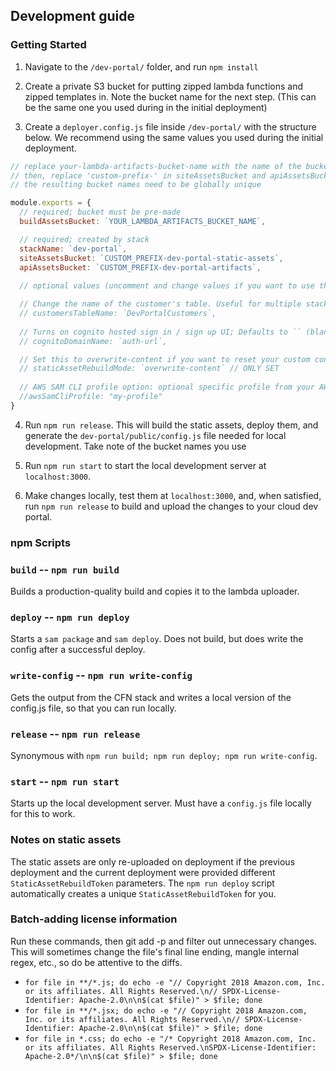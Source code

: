 ## Development guide

### Getting Started
1. Navigate to the `/dev-portal/` folder, and run `npm install`

2. Create a private S3 bucket for putting zipped lambda functions and zipped templates in. Note the bucket name for the next step. (This can be the same one you used during in the initial deployment)

3. Create a `deployer.config.js` file inside `/dev-portal/` with the structure below. We recommend using the same values you used during the initial deployment.
```js
// replace your-lambda-artifacts-bucket-name with the name of the bucket you created in step 1
// then, replace 'custom-prefix-' in siteAssetsBucket and apiAssetsBucket with your name / your org name / some unique identifier
// the resulting bucket names need to be globally unique

module.exports = {
  // required; bucket must be pre-made
  buildAssetsBucket: `YOUR_LAMBDA_ARTIFACTS_BUCKET_NAME`,

  // required; created by stack
  stackName: `dev-portal`,
  siteAssetsBucket: `CUSTOM_PREFIX-dev-portal-static-assets`,
  apiAssetsBucket: `CUSTOM_PREFIX-dev-portal-artifacts`,
  
  // optional values (uncomment and change values if you want to use them)

  // Change the name of the customer's table. Useful for multiple stacks. Defaults to `DevPortalCustomers`
  // customersTableName: `DevPortalCustomers`,
  
  // Turns on cognito hosted sign in / sign up UI; Defaults to `` (blank string)
  // cognitoDomainName: `auth-url`,

  // Set this to overwrite-content if you want to reset your custom content back to the defaults. Defaults to ``
  // staticAssetRebuildMode: `overwrite-content` // ONLY SET
  
  // AWS SAM CLI profile option: optional specific profile from your AWS credential file. Not used by default
  //awsSamCliProfile: "my-profile"
}
```
4. Run `npm run release`. This will build the static assets, deploy them, and generate the `dev-portal/public/config.js` file needed for local development. Take note of the bucket names you use

5. Run `npm run start` to start the local development server at `localhost:3000`.

6. Make changes locally, test them at `localhost:3000`, and, when satisfied, run `npm run release` to build and upload the changes to your  cloud dev portal.

### npm Scripts

### `build` -- `npm run build`

Builds a production-quality build and copies it to the lambda uploader.

### `deploy` -- `npm run deploy`

Starts a `sam package` and `sam deploy`. Does not build, but does write the config after a successful deploy.

### `write-config` -- `npm run write-config`

Gets the output from the CFN stack and writes a local version of the config.js file, so that you can run locally.

### `release` -- `npm run release`

Synonymous with `npm run build; npm run deploy; npm run write-config`.

### `start` -- `npm run start`

Starts up the local development server. Must have a `config.js` file locally for this to work.

### Notes on static assets

The static assets are only re-uploaded on deployment if the previous deployment and the current deployment were provided different `StaticAssetRebuildToken` parameters. The `npm run deploy` script automatically creates a unique `StaticAssetRebuildToken` for you.

### Batch-adding license information
Run these commands, then git add -p and filter out unnecessary changes. This will sometimes change the file's final line ending, mangle internal regex, etc., so do be attentive to the diffs.
- `for file in **/*.js; do echo -e "// Copyright 2018 Amazon.com, Inc. or its affiliates. All Rights Reserved.\n// SPDX-License-Identifier: Apache-2.0\n\n$(cat $file)" > $file; done`
- `for file in **/*.jsx; do echo -e "// Copyright 2018 Amazon.com, Inc. or its affiliates. All Rights Reserved.\n// SPDX-License-Identifier: Apache-2.0\n\n$(cat $file)" > $file; done`
- `for file in *.css; do echo -e "/* Copyright 2018 Amazon.com, Inc. or its affiliates. All Rights Reserved.\nSPDX-License-Identifier: Apache-2.0*/\n\n$(cat $file)" > $file; done`
